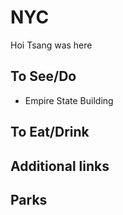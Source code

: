 # NYC

Hoi Tsang was here

## To See/Do

* Empire State Building

## To Eat/Drink



## Additional links


## Parks 

